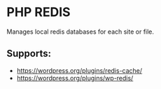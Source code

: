 # PHP REDIS

Manages local redis databases for each site or file. 

## Supports: 
- https://wordpress.org/plugins/redis-cache/
- https://wordpress.org/plugins/wp-redis/ 